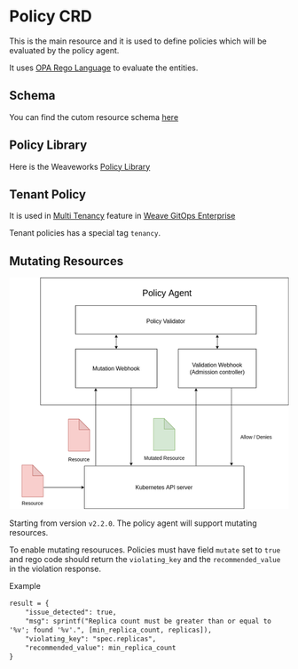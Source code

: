 # Policy CRD

This is the main resource and it is used to define policies which will be evaluated by the policy agent.

It uses [OPA Rego Language](https://www.openpolicyagent.org/docs/latest/policy-language) to evaluate the entities.

## Schema

You can find the cutom resource schema [here](../config/crd/bases/pac.weave.works_policies.yaml)


## Policy Library

Here is the Weaveworks [Policy Library](https://github.com/weaveworks/policy-library)

## Tenant Policy

It is used in [Multi Tenancy](https://docs.gitops.weave.works/docs/enterprise/multi-tenancy/) feature in [Weave GitOps Enterprise](https://docs.gitops.weave.works/docs/enterprise/intro/)

Tenant policies has a special tag `tenancy`. 

## Mutating Resources


![](./mutation.png)

Starting from version `v2.2.0`. The policy agent will support mutating resources.

To enable mutating resouruces. Policies must have field `mutate` set to `true` and rego code should return the `violating_key` and the `recommended_value` in the violation response.

Example 

```
result = {
    "issue_detected": true,
    "msg": sprintf("Replica count must be greater than or equal to '%v'; found '%v'.", [min_replica_count, replicas]),
    "violating_key": "spec.replicas",
    "recommended_value": min_replica_count
}
```


